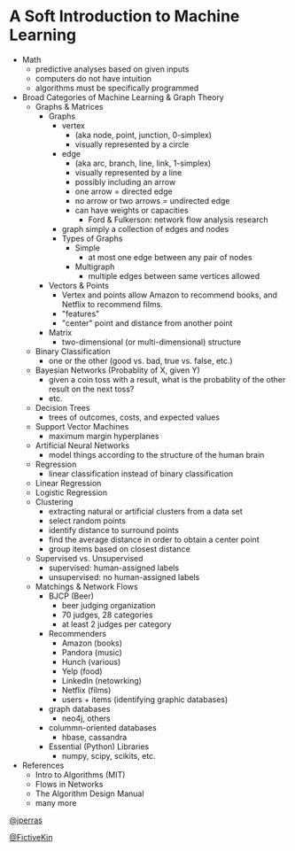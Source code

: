 # A Soft Introduction to Machine Learning

- Math
	- predictive analyses based on given inputs
	- computers do not have intuition
	- algorithms must be specifically programmed
- Broad Categories of Machine Learning & Graph Theory
	- Graphs & Matrices
		- Graphs
			- vertex
				- (aka node, point, junction, 0-simplex)
				- visually represented by a circle
			- edge
				- (aka arc, branch, line, link, 1-simplex)
				- visually represented by a line
				- possibly including an arrow
				- one arrow = directed edge
				- no arrow or two arrows = undirected edge
				- can have weights or capacities
					- Ford & Fulkerson: network flow analysis research
			- graph simply a collection of edges and nodes
			- Types of Graphs
				- Simple
					- at most one edge between any pair of nodes
				- Multigraph
					- multiple edges between same vertices allowed
		- Vectors & Points
			- Vertex and points allow Amazon to recommend books, and Netflix to recommend films.
			- "features"
			- "center" point and distance from another point
		- Matrix
			- two-dimensional (or multi-dimensional) structure
	- Binary Classification
		- one or the other (good vs. bad, true vs. false, etc.) 
	- Bayesian Networks (Probablity of X, given Y)
		- given a coin toss with a result, what is the probablity of the other result on the next toss?
		- etc.
	- Decision Trees
		- trees of outcomes, costs, and expected values
	- Support Vector Machines
		- maximum margin hyperplanes
	- Artificial Neural Networks
		- model things according to the structure of the human brain
	- Regression
		- linear classification instead of binary classification
	- Linear Regression
	- Logistic Regression
	- Clustering
		- extracting natural or artificial clusters from a data set
		- select random points
		- identify distance to surround points
		- find the average distance in order to obtain a center point
		- group items based on closest distance
	- Supervised vs. Unsupervised
		- supervised: human-assigned labels
		- unsupervised: no human-assigned labels
	- Matchings & Network Flows
		- BJCP (Beer)
			- beer judging organization
			- 70 judges, 28 categories
			- at least 2 judges per category
		- Recommenders
			- Amazon (books)
			- Pandora (music)
			- Hunch (various)
			- Yelp (food)
			- LinkedIn (netowrking)
			- Netflix (films)
			- users + items (identifying graphic databases)
		- graph databases
			- neo4j, others
		- colummn-oriented databases
			- hbase, cassandra
		- Essential (Python) Libraries
			- numpy, scipy, scikits, etc.
- References
	- Intro to Algorithms (MIT)
	- Flows in Networks
	- The Algorithm Design Manual
	- many more

[@jperras](http://twitter.com/jperras)

[@FictiveKin](http://twitter.com/fictivekin)
